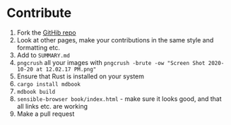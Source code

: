 # Contribute

1. Fork the [GitHib repo](https://github.com/Twi1ightSparkle/matrix-documentation)
1. Look at other pages, make your contributions in the same style and formatting etc.
2. Add to `SUMMARY.md`
3. `pngcrush` all your images with `pngcrush -brute -ow "Screen Shot 2020-10-20 at 12.02.17 PM.png"`
4. Ensure that Rust is installed on your system
5. `cargo install mdbook`
6. `mdbook build`
7. `sensible-browser book/index.html` - make sure it looks good, and that all links etc. are working
8. Make a pull request
